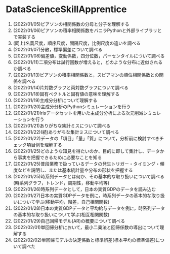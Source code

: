 # DataScienceSkillApprentice

1. (2022/01/05)ピアソンの相関係数の分母と分子を理解する
1. (2022/01/06)ピアソンの積率相関係数をバニラPythonと外部ライブラリとで実装する
1. (同上)名義尺度，順序尺度，間隔尺度，比例尺度の違いを調べる
1. (2022/01/07)分散，標準偏差について調べる
1. (2022/01/08)偏差値，変動係数，四分位数，パーセンタイルについて調べる
1. (2022/01/11)二項分布は試行回数が増えると，どのような分布に近似されるか調べる
1. (2022/01/13)ピアソンの積率相関係数と，スピアマンの順位相関係数との関係を調べる
1. (2022/01/14)片対数グラフと両対数グラフについて調べる
1. (2022/01/18)固有ベクトルと固有値の意味を理解する
1. (2022/01/19)主成分分析について理解する
1. (2022/01/20)主成分分析のPythonシミュレーションを行う
1. (2022/01/21)Irisデータセットを用いた主成分分析による次元削減シミュレーションを行う
1. (2022/01/21)ありがちな集計ミスについて調べる
1. (2022/01/22)(続)ありがちな集計ミスについて調べる
1. (2022/01/22)データの「項目」「量」「質」について，分析前に検討すべきチェック項目例を理解する
1. (2022/01/25)どのような知見を得たいのか、目的に即して集計し、データから事実を把握できるために必要なことを知る
1. (2022/01/25)普段業務で扱っているデータの発生トリガー・タイミング・頻度などを説明し、または基本統計量や分布の形状を把握する
1. (2022/01/25)時系列データとは何か、その基本的な取り扱いについて調べる(時系列グラフ，トレンド，周期性，移動平均等)
1. (2022/01/26)時系列データとして，日本の実質GDPのデータを読み込む
1. (2022/01/27)日本の実質GDPデータを例に，時系列データの基本的な取り扱いについて学ぶ(移動平均，階差，自己相関関数)
1. (2022/01/28)日本の実質GDPデータと平均給与データを例に，時系列データの基本的な取り扱いについて学ぶ(相互相関関数)
1. (2022/01/29)自己回帰モデル(AR)の概要について調べる
1. (2022/02/01)単回帰分析において，最小二乗法と回帰係数の導出について理解する
1. (2022/02/02)単回帰モデルの決定係数と標準誤差(標本平均の標準偏差)について調べた